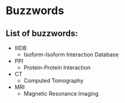 Buzzwords
===================
List of buzzwords:
-------------------
- IIIDB
  * Isoform-Isoform Interaction Database
- PPI
  * Protein-Protein Interaction
- CT
  * Computed Tomography
- MRI
  * Magnetic Resonance Imaging

